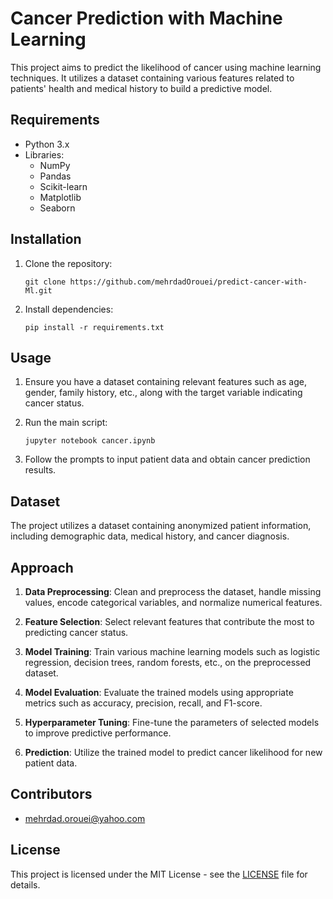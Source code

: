 # Cancer Prediction with Machine Learning

This project aims to predict the likelihood of cancer using machine learning techniques. It utilizes a dataset containing various features related to patients' health and medical history to build a predictive model.

## Requirements

- Python 3.x
- Libraries:
  - NumPy
  - Pandas
  - Scikit-learn
  - Matplotlib
  - Seaborn

## Installation

1. Clone the repository:
   ```
   git clone https://github.com/mehrdadOrouei/predict-cancer-with-Ml.git
   ```

2. Install dependencies:
   ```
   pip install -r requirements.txt
   ```

## Usage

1. Ensure you have a dataset containing relevant features such as age, gender, family history, etc., along with the target variable indicating cancer status.

2. Run the main script:
   ```
   jupyter notebook cancer.ipynb
   ```

3. Follow the prompts to input patient data and obtain cancer prediction results.

## Dataset

The project utilizes a dataset containing anonymized patient information, including demographic data, medical history, and cancer diagnosis.

## Approach

1. **Data Preprocessing**: Clean and preprocess the dataset, handle missing values, encode categorical variables, and normalize numerical features.

2. **Feature Selection**: Select relevant features that contribute the most to predicting cancer status.

3. **Model Training**: Train various machine learning models such as logistic regression, decision trees, random forests, etc., on the preprocessed dataset.

4. **Model Evaluation**: Evaluate the trained models using appropriate metrics such as accuracy, precision, recall, and F1-score.

5. **Hyperparameter Tuning**: Fine-tune the parameters of selected models to improve predictive performance.

6. **Prediction**: Utilize the trained model to predict cancer likelihood for new patient data.

## Contributors

- mehrdad.orouei@yahoo.com

## License

This project is licensed under the MIT License - see the [LICENSE](LICENSE) file for details.
